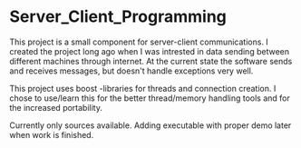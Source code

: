 # Server_Client_Programming

This project is a small component for server-client communications. I created the project long ago when I was intrested in data sending between different machines through internet. At the current state the software sends and receives messages, but doesn't handle exceptions very well.

This project uses boost -libraries for threads and connection creation. I chose to use/learn this for the better thread/memory handling tools and for the increased portability.

Currently only sources available. Adding executable with proper demo later when work is finished.